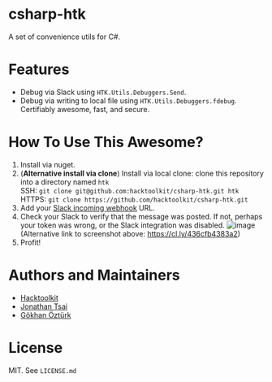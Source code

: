 # csharp-htk

A set of convenience utils for C#.


# Features

- Debug via Slack using `HTK.Utils.Debuggers.Send`.
- Debug via writing to local file using `HTK.Utils.Debuggers.fdebug`. Certifiably awesome, fast, and secure.


# How To Use This Awesome?

1. Install via nuget.
1. (**Alternative install via clone**) Install via local clone: clone this repository into a directory named `htk`  
    SSH: `git clone git@github.com:hacktoolkit/csharp-htk.git htk`  
    HTTPS: `git clone https://github.com/hacktoolkit/csharp-htk.git`
1. Add your [Slack incoming webhook](https://slack.com/apps/A0F7XDUAZ-incoming-webhooks) URL.
1. Check your Slack to verify that the message was posted. If not, perhaps your token was wrong, or the Slack integration was disabled.
    ![image](https://user-images.githubusercontent.com/422501/61013274-e65e1e00-a336-11e9-90aa-44a6fd1e217c.png)  
    (Alternative link to screenshot above: https://cl.ly/436cfb4383a2)
1. Profit!

# Authors and Maintainers

- [Hacktoolkit](https://github.com/hacktoolkit)
- [Jonathan Tsai](https://github.com/jontsai)
- [Gökhan Öztürk](https://github.com/Quanthir)

# License

MIT. See `LICENSE.md`
